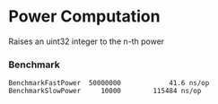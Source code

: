 # Power Computation

Raises an uint32 integer to the n-th power

### Benchmark

```
BenchmarkFastPower	50000000	        41.6 ns/op
BenchmarkSlowPower	   10000	    115484 ns/op
```
